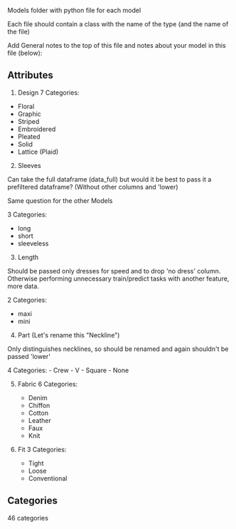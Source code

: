 Models folder with python file for each model

Each file should contain a class with the name of the type (and the name of the file)

Add General notes to the top of this file and notes about your model in this file (below):

## Attributes

1. Design
  7 Categories:
  - Floral
  - Graphic
  - Striped
  - Embroidered
  - Pleated
  - Solid
  - Lattice (Plaid)


2. Sleeves

  Can take the full dataframe (data_full) but would it be best to pass it a
  prefiltered dataframe? (Without other columns and 'lower)

  Same question for the other Models

  3 Categories:
  - long
  - short
  - sleeveless


3. Length

  Should be passed only dresses for speed and to drop 'no dress' column.
  Otherwise performing unnecessary train/predict tasks with another feature, more data.

  2 Categories:
  - maxi
  - mini

4. Part (Let's rename this "Neckline")

  Only distinguishes necklines, so should be renamed and again shouldn't be passed 'lower'

  4 Categories:
    - Crew
    - V
    - Square
    - None

5. Fabric
  6 Categories:
    - Denim
    - Chiffon
    - Cotton
    - Leather
    - Faux
    - Knit

6. Fit
  3 Categories:
    - Tight
    - Loose
    - Conventional
    
## Categories

  46 categories
 

